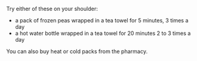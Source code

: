 Try either of these on your shoulder:

- a pack of frozen peas wrapped in a tea towel for 5 minutes, 3 times a day
- a hot water bottle wrapped in a tea towel for 20 minutes 2 to 3 times a day

You can also buy heat or cold packs from the pharmacy.